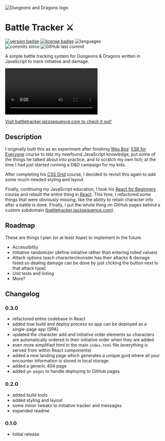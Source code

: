 ![Dungeons and Dragons logo](https://upload.wikimedia.org/wikipedia/en/thumb/8/8e/Dungeons_%26_Dragons_5th_Edition_logo.svg/320px-Dungeons_%26_Dragons_5th_Edition_logo.svg.png)
# Battle Tracker ⚔️
[![version badge](https://img.shields.io/github/package-json/v/jazzsequence/DnD-Battle-Tracker)](https://github.com/jazzsequence/DnD-Battle-Tracker/releases/) [![license badge](https://img.shields.io/github/license/jazzsequence/DnD-Battle-Tracker)](https://github.com/jazzsequence/DnD-Battle-Tracker/blob/master/LICENSE) ![languages](https://img.shields.io/github/languages/top/jazzsequence/DnD-Battle-Tracker)   
![commits since](https://img.shields.io/github/commits-since/jazzsequence/DnD-Battle-Tracker/0.3.0) ![GitHub last commit](https://img.shields.io/github/last-commit/jazzsequence/DnD-Battle-Tracker)

A simple battle tracking system for Dungeons &amp; Dragons written in JavaScript to track initiative and damage.

![Animated Demo](https://www.dropbox.com/s/9iu9be91w3t5g2x/Screen%20Recording%202-23-2021%20at%201.52.12%20PM.mp4?raw=1)

[Visit battletracker.jazzsequence.com to check it out!](https://battletracker.jazzsequence.com)

## Description

I originally built this as an experiment after finishing [Wes Bos](https://github.com/wesbos)' [ES6 for Everyone](https://es6.io/) course to test my newfound JavaScript knowledge, put some of the things he talked about into practice, and to scratch my own itch; at the time I had just started running a D&D campaign for my kids.

After completing his [CSS Grid](https://cssgrid.io/) course, I decided to revisit this again to add some much-needed styling and layout.

Finally, continuing my JavaScript education, I took his [React for Beginners](https://reactforbeginners.com) course and rebuilt the entire thing in [React](https://reactjs.org/). This time, I refactored some things that were obviously missing, like the ability to retain character info after a battle is done. Finally, I put the whole thing on GitHub pages behind a custom subdomain ([battletracker.jazzsequence.com](https://battletracker.jazzsequence.com)).

## Roadmap
These are things I plan (or at least _hope_) to implement in the future.

* Accessibility
* Initiative randomizer (define initiative rather than entering rolled values)
* Attack options (each character/monster has their attacks & damage listed so dealing damage can be done by just clicking the button next to that attack type)
* Unit tests and linting
* More?

## Changelog

### 0.3.0
* refactored entire codebase in React
* added true build and deploy process so app can be deployed as a single-page app (SPA)
* updated the character add and initiative order elements so characters are automatically ordered in their initiative order when they are added
* even more simplified html in the main `index.html` file (everything is served from within React components)
* added a new landing page which generates a unique guid where all your encounter information is stored in local storage.
* added a generic 404 page
* added `gh-pages` to handle deploying to GitHub pages

### 0.2.0
* added build tools
* added styling and layout
* some minor tweaks to initiative tracker and messages
* expanded readme

### 0.1.0
* Initial release

